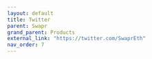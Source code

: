 ```yaml
---
layout: default
title: Twitter
parent: Swapr
grand_parent: Products
external_link: "https://twitter.com/SwaprEth"        
nav_order: 7  
---
```


